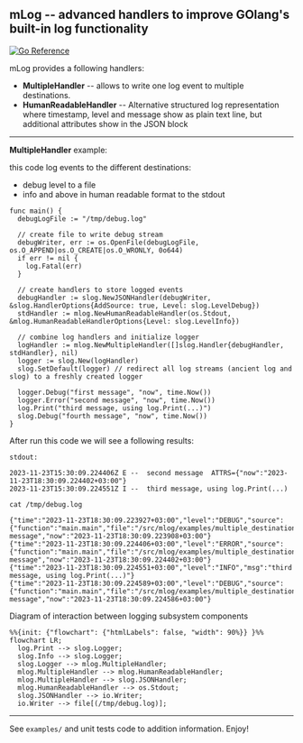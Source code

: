 mLog -- advanced handlers to improve GOlang's built-in log functionality
---

[![Go Reference](https://pkg.go.dev/badge/github.com/xenolog/mlog/.svg)](https://pkg.go.dev/github.com/xenolog/mlog/)

mLog provides a following handlers:

* **MultipleHandler** -- allows to write one log event to multiple destinations.
* **HumanReadableHandler** -- Alternative structured log representation where timestamp, level and message show as plain text line, but additional attributes show in the JSON block

---

**MultipleHandler**  example:

this code log events to the different destinations:

* debug level to a file
* info and above in human readable format to the stdout

```golang
func main() {
  debugLogFile := "/tmp/debug.log"

  // create file to write debug stream
  debugWriter, err := os.OpenFile(debugLogFile, os.O_APPEND|os.O_CREATE|os.O_WRONLY, 0o644)
  if err != nil {
    log.Fatal(err)
  }

  // create handlers to store logged events
  debugHandler := slog.NewJSONHandler(debugWriter, &slog.HandlerOptions{AddSource: true, Level: slog.LevelDebug})
  stdHandler := mlog.NewHumanReadableHandler(os.Stdout, &mlog.HumanReadableHandlerOptions{Level: slog.LevelInfo})

  // combine log handlers and initialize logger
  logHandler := mlog.NewMultipleHandler([]slog.Handler{debugHandler, stdHandler}, nil)
  logger := slog.New(logHandler)
  slog.SetDefault(logger) // redirect all log streams (ancient log and slog) to a freshly created logger

  logger.Debug("first message", "now", time.Now())
  logger.Error("second message", "now", time.Now())
  log.Print("third message, using log.Print(...)")
  slog.Debug("fourth message", "now", time.Now())
}
```

After run this code we will see a following results:

`stdout:`

```log
2023-11-23T15:30:09.224406Z E --  second message  ATTRS={"now":"2023-11-23T18:30:09.224402+03:00"}
2023-11-23T15:30:09.224551Z I --  third message, using log.Print(...)
```

`cat /tmp/debug.log`

```log
{"time":"2023-11-23T18:30:09.223927+03:00","level":"DEBUG","source":{"function":"main.main","file":"/src/mlog/examples/multiple_destinations.go","line":34},"msg":"first message","now":"2023-11-23T18:30:09.223908+03:00"}
{"time":"2023-11-23T18:30:09.224406+03:00","level":"ERROR","source":{"function":"main.main","file":"/src/mlog/examples/multiple_destinations.go","line":35},"msg":"second message","now":"2023-11-23T18:30:09.224402+03:00"}
{"time":"2023-11-23T18:30:09.224551+03:00","level":"INFO","msg":"third message, using log.Print(...)"}
{"time":"2023-11-23T18:30:09.224589+03:00","level":"DEBUG","source":{"function":"main.main","file":"/src/mlog/examples/multiple_destinations.go","line":37},"msg":"fourth message","now":"2023-11-23T18:30:09.224586+03:00"}
```

Diagram of interaction between logging subsystem components

```mermaid
%%{init: {"flowchart": {"htmlLabels": false, "width": 90%}} }%%
flowchart LR;
  log.Print --> slog.Logger;
  slog.Info --> slog.Logger;
  slog.Logger --> mlog.MultipleHandler;
  mlog.MultipleHandler --> mlog.HumanReadableHandler;
  mlog.MultipleHandler --> slog.JSONHandler;
  mlog.HumanReadableHandler --> os.Stdout;
  slog.JSONHandler --> io.Writer;
  io.Writer --> file[(/tmp/debug.log)];
```

---
See `examples/` and unit tests code to addition information. Enjoy!
